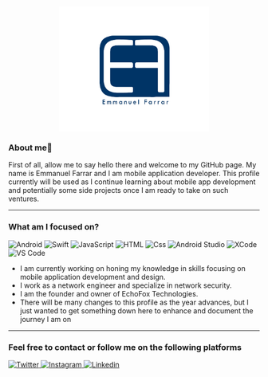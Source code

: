 <center><img src="/logo.png" alt="banner" width="300" height="250" style="vertical-align:top" /></center>


### About me👋

First of all, allow me to say hello there and welcome to my GitHub page. My name is Emmanuel Farrar and I am mobile application developer. This profile currently will be used as I continue learning about mobile app development and potentially some side projects once I am ready to take on such ventures. 

---

### What am I focused on?

<p>
<img alt="Android" src="https://img.shields.io/badge/Android-3DDC84?logo=android&logoColor=black&style=for-the-badge&" />
<img alt="Swift" src="https://img.shields.io/badge/Swift-FA7343?logo=swift&logoColor=black&style=for-the-badge&" />
<img alt="JavaScript" src="https://img.shields.io/badge/JavaScript-F7DF1E?logo=javascript&logoColor=white&style=for-the-badge" />
<img alt="HTML" src="https://img.shields.io/badge/HTML-E34F26?logo=html5&logoColor=white&style=for-the-badge" />
<img alt="Css" src="https://img.shields.io/badge/CSS-1572B6?logo=css3&logoColor=white&style=for-the-badge" />
<img alt="Android Studio" src="https://img.shields.io/badge/Android Studio-3DDC84?logo=Android-Studio&logoColor=black&style=for-the-badge&" />
<img alt="XCode" src="https://img.shields.io/badge/Xcode-1575F9?logo=xcode&logoColor=black&style=for-the-badge&" />
<img alt="VS Code" src="https://img.shields.io/badge/Visual Studio Code-007ACC?logo=visual-studio-code&logoColor=black&style=for-the-badge&" />  
</p>

- I am currently working on honing my knowledge in skills focusing on mobile application development and design.
- I work as a network engineer and specialize in network security.
- I am the founder and owner of EchoFox Technologies.
- There will be many changes to this profile as the year advances, but I just wanted to get something down here to enhance and document the journey I am on

---

### Feel free to contact or follow me on the following platforms
<p>
  <a href="https://twitter.com/rowenarrow">
    <img alt="Twitter" src="https://img.shields.io/badge/Twitter-1DA1F2?logo=twitter&logoColor=white&style=for-the-badge" />
  </a>
  <a href="https://www.instagram.com/rowenarrow/">
    <img alt="Instagram" src="https://img.shields.io/badge/Instagram-E4405F?logo=instagram&logoColor=white&style=for-the-badge" />
  </a>
  <a href="https://www.linkedin.com/in/emmanuel-farrar/">
    <img alt="Linkedin" src="https://img.shields.io/badge/linkedin-0077B5?logo=linkedin&logoColor=white&style=for-the-badge" />
  </a>
</p>









<!--
**emmanuelfarrar/emmanuelfarrar** is a ✨ _special_ ✨ repository because its `README.md` (this file) appears on your GitHub profile.

Here are some ideas to get you started:

- 🔭 I’m currently working on ...
- 🌱 I’m currently learning ...
- 👯 I’m looking to collaborate on ...
- 🤔 I’m looking for help with ...
- 💬 Ask me about ...
- 📫 How to reach me: ...
- 😄 Pronouns: ...
- ⚡ Fun fact: ...
-->
